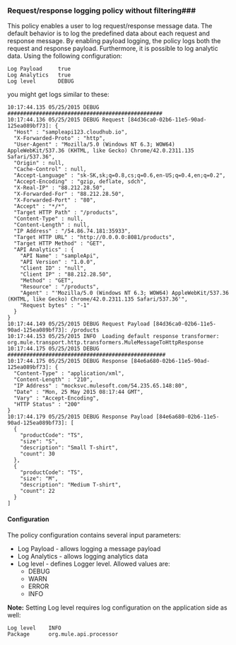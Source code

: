 ### Request/response logging policy without filtering###

This policy enables a user to log request/response message data. The default behavior is to log the predefined data about each request and response message. By enabling payload logging, the policy logs both the request and response payload. Furthermore, it is possible to log analytic data. Using the following configuration:

	Log Payload	    true
	Log Analytics	true
	Log level	    DEBUG

you might get logs similar to these:

	10:17:44.135 05/25/2015 DEBUG #################################################
	10:17:44.136 05/25/2015 DEBUG Request [84d36ca0-02b6-11e5-90ad-125ea089bf73]: {
	  "Host" : "sampleapi123.cloudhub.io",
	  "X-Forwarded-Proto" : "http",
	  "User-Agent" : "Mozilla/5.0 (Windows NT 6.3; WOW64) AppleWebKit/537.36 (KHTML, like Gecko) Chrome/42.0.2311.135 Safari/537.36",
	  "Origin" : null,
	  "Cache-Control" : null,
	  "Accept-Language" : "sk-SK,sk;q=0.8,cs;q=0.6,en-US;q=0.4,en;q=0.2",
	  "Accept-Encoding" : "gzip, deflate, sdch",
	  "X-Real-IP" : "88.212.28.50",
	  "X-Forwarded-For" : "88.212.28.50",
	  "X-Forwarded-Port" : "80",
	  "Accept" : "*/*",
	  "Target HTTP Path" : "/products",
	  "Content-Type" : null,
	  "Content-Length" : null,
	  "IP Address" : "/54.86.74.181:35933",
	  "Target HTTP URL" : "http://0.0.0.0:8081/products",
	  "Target HTTP Method" : "GET",
	  "API Analytics" : {
	    "API Name" : "sampleApi",
	    "API Version" : "1.0.0",
	    "Client ID" : "null",
	    "Client IP" : "88.212.28.50",
	    "Method" : "GET",
	    "Resource" : "/products",
	    "Agent" : "'Mozilla/5.0 (Windows NT 6.3; WOW64) AppleWebKit/537.36 (KHTML, like Gecko) Chrome/42.0.2311.135 Safari/537.36'",
	    "Request bytes" : "-1"
	  }
	}
	10:17:44.149 05/25/2015 DEBUG Request Payload [84d36ca0-02b6-11e5-90ad-125ea089bf73]: /products
	10:17:44.153 05/25/2015 INFO  Loading default response transformer: org.mule.transport.http.transformers.MuleMessageToHttpResponse
	10:17:44.175 05/25/2015 DEBUG ##################################################
	10:17:44.175 05/25/2015 DEBUG Response [84e6a680-02b6-11e5-90ad-125ea089bf73]: {
	  "Content-Type" : "application/xml",
	  "Content-Length" : "210",
	  "IP Address" : "mocksvc.mulesoft.com/54.235.65.148:80",
	  "Date" : "Mon, 25 May 2015 08:17:44 GMT",
	  "Vary" : "Accept-Encoding",
	  "HTTP Status" : "200"
	}
	10:17:44.179 05/25/2015 DEBUG Response Payload [84e6a680-02b6-11e5-90ad-125ea089bf73]: [
	  {
	    "productCode": "TS",
	    "size": "S",
	    "description": "Small T-shirt",
	    "count": 30
	  },
	  {
	    "productCode": "TS",
	    "size": "M",
	    "description": "Medium T-shirt",
	    "count": 22
	  }
	]
	
#### Configuration

The policy configuration contains several input parameters:

+  Log Payload - allows logging a message payload
+  Log Analytics - allows logging analytics data 
+  Log level - defines Logger level. Allowed values are:
	+   DEBUG
	+   WARN
	+   ERROR
	+   INFO

**Note:** Setting Log level requires log configuration on the application side as well:

	Log level	 INFO 
	Package		 org.mule.api.processor
